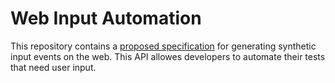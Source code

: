# Web Input Automation 
This repository contains a [proposed specification](https://navidz.github.io/web-input-automation/) for generating synthetic input events on the web. This API allowes developers to automate their tests that need user input.


